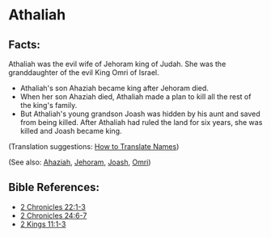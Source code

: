 # Athaliah #

## Facts: ##

Athaliah was the evil wife of Jehoram king of Judah. She was the granddaughter of the evil King Omri of Israel.

* Athaliah's son Ahaziah became king after Jehoram died.
* When her son Ahaziah died, Athaliah made a plan to kill all the rest of the king's family.
* But Athaliah's young grandson Joash was hidden by his aunt and saved from being killed. After Athaliah had ruled the land for six years, she was killed and Joash became king.

(Translation suggestions: [How to Translate Names](en/ta-vol1/translate/man/translate-names))

(See also: [Ahaziah](../other/ahaziah.md), [Jehoram](../other/jehoram.md), [Joash](../other/joash.md), [Omri](../other/omri.md))

## Bible References: ##

* [2 Chronicles 22:1-3](en/tn/2ch/help/22/01)
* [2 Chronicles 24:6-7](en/tn/2ch/help/24/06)
* [2 Kings 11:1-3](en/tn/2ki/help/11/01)